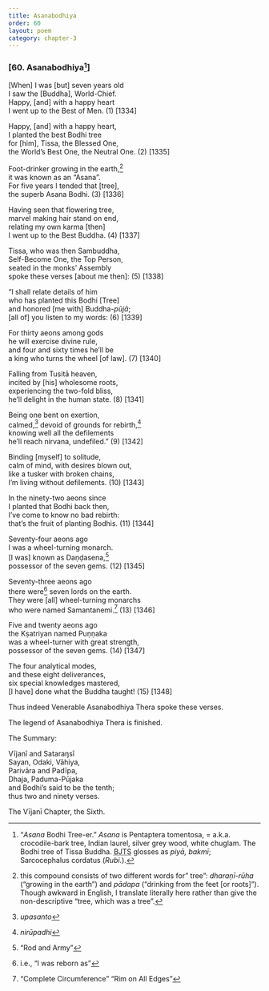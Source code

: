 ```yaml
---
title: Asanabodhiya
order: 60
layout: poem
category: chapter-3
---
```


### \[60. Asanabodhiya[^1]\]

\[When\] I was \[but\] seven years old  
I saw the \[Buddha\], World-Chief.  
Happy, \[and\] with a happy heart  
I went up to the Best of Men. (1) \[1334\]

Happy, \[and\] with a happy heart,  
I planted the best Bodhi tree  
for \[him\], Tissa, the Blessed One,  
the World’s Best One, the Neutral One. (2) \[1335\]

Foot-drinker growing in the earth,[^2]  
it was known as an “Asana”.  
For five years I tended that \[tree\],  
the superb Asana Bodhi. (3) \[1336\]

Having seen that flowering tree,  
marvel making hair stand on end,  
relating my own karma \[then\]  
I went up to the Best Buddha. (4) \[1337\]

Tissa, who was then Sambuddha,  
Self-Become One, the Top Person,  
seated in the monks’ Assembly  
spoke these verses \[about me then\]: (5) \[1338\]

“I shall relate details of him  
who has planted this Bodhi \[Tree\]  
and honored \[me with\] Buddha-*pūjā*;  
\[all of\] you listen to my words: (6) \[1339\]

For thirty aeons among gods  
he will exercise divine rule,  
and four and sixty times he’ll be  
a king who turns the wheel \[of law\]. (7) \[1340\]

Falling from Tusitā heaven,  
incited by \[his\] wholesome roots,  
experiencing the two-fold bliss,  
he’ll delight in the human state. (8) \[1341\]

Being one bent on exertion,  
calmed,[^3] devoid of grounds for rebirth,[^4]  
knowing well all the defilements  
he’ll reach nirvana, undefiled.” (9) \[1342\]

Binding \[myself\] to solitude,  
calm of mind, with desires blown out,  
like a tusker with broken chains,  
I’m living without defilements. (10) \[1343\]

In the ninety-two aeons since  
I planted that Bodhi back then,  
I’ve come to know no bad rebirth:  
that’s the fruit of planting Bodhis. (11) \[1344\]

Seventy-four aeons ago  
I was a wheel-turning monarch.  
\[I was\] known as Daṇḍasena,[^5]  
possessor of the seven gems. (12) \[1345\]

Seventy-three aeons ago  
there were[^6] seven lords on the earth.  
They were \[all\] wheel-turning monarchs  
who were named Samantanemi.[^7] (13) \[1346\]

Five and twenty aeons ago  
the Kṣatriyan named Puṇṇaka  
was a wheel-turner with great strength,  
possessor of the seven gems. (14) \[1347\]

The four analytical modes,  
and these eight deliverances,  
six special knowledges mastered,  
\[I have\] done what the Buddha taught! (15) \[1348\]

Thus indeed Venerable Asanabodhiya Thera spoke these verses.

The legend of Asanabodhiya Thera is finished.

The Summary:

Vījanī and Sataraŋsī  
Sayan, Odaki, Vāhiya,  
Parivāra and Padīpa,  
Dhaja, Paduma-Pūjaka  
and Bodhi’s said to be the tenth;  
thus two and ninety verses.

The Vījanī Chapter, the Sixth.

[^1]: “*Asana* Bodhi Tree-er.” *Asana* is Pentaptera tomentosa, = a.k.a. crocodile-bark tree, Indian laurel, silver grey wood, white chuglam. The Bodhi tree of Tissa Buddha. <abbr title="Buddha Jayanthi Tripitaka Series">BJTS</abbr> glosses as *piyā, bakmī*; Sarcocephalus cordatus (*Rubi.*).

[^2]: this compound consists of two different words for” tree”: *dharaṇī-rūha* (“growing in the earth”) and *pādapa* (“drinking from the feet \[or roots\]”). Though awkward in English, I translate literally here rather than give the non-descriptive “tree, which was a tree”.

[^3]: *upasanto*

[^4]: *nirūpadhi*

[^5]: “Rod and Army”

[^6]: i.e., “I was reborn as”

[^7]: “Complete Circumference” “Rim on All Edges”
